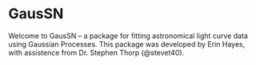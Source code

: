 # GausSN

Welcome to GausSN – a package for fitting astronomical light curve data using Gaussian Processes. This package was developed by Erin Hayes, with assistence from Dr. Stephen Thorp (@stevet40).
